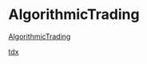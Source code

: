 # AlgorithmicTrading

[AlgorithmicTrading](https://github.com/kknet/AlgorithmicTrading)

[tdx](https://github.com/thundernova)
